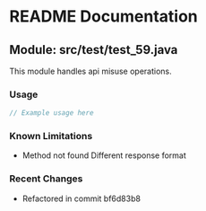 # README Documentation

## Module: src/test/test_59.java

This module handles api misuse operations.

### Usage

```javascript
// Example usage here
```

### Known Limitations

- Method not found Different response format

### Recent Changes

- Refactored in commit bf6d83b8

